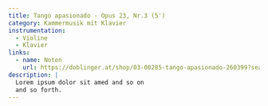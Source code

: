 ```yaml
---
title: Tango apasionado - Opus 23, Nr.3 (5') 
category: Kammermusik mit Klavier
instrumentation:
  - Violine
  - Klavier
links:
  - name: Noten
    url: https://doblinger.at/shop/03-00285-tango-apasionado-260399?search=Tristan+Schulze#attr=
description: |
  Lorem ipsum dolor sit amed and so on
  and so forth.
---
```

